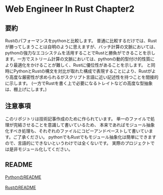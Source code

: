 # Web Engineer In Rust Chapter2
## 要約
Rustのパフォーマンスをpythonと比較します。
普通に比較するだけでは、Rustが勝ってしまうことは自明のように思えますが、バッチ計算の文脈においては、pythonの強力なエコシステムを活用することでRustと勝負ができることを示します。一方でストリーム計算の文脈においては、pythonの動的型付け的性質により最適化をかけることが難しく、Rustに優位性があることを示します。
と同時にPythonとRustの構文を対比が取れた構成で表現することにより、Rustがより高度な厳密性が求められるがスクリプト言語に近い記述性を持つことを間接的に示します。
(一方でRustを書く上で必要になるトレイトなどの高度な型抽象は、棚上げにします。)

## 注意事項
このリポジトリは技術記事作成のために作られています。
単一のファイルで処理が完結させることを意識して書いているため、
本来であればモジュール抽象化すべき処理も、それぞれのファイルにコピーアンドペーストして書いています。ご了承ください。
pythonでもRustでもモジュール抽象化は簡単にできますので、言語的にできないというわけでは全くないです。
実際のプロジェクトでは是非モジュール化してください。

## README
[PythonのREADME](./python/README.md)

[RustのREADME](./rust/README.md)